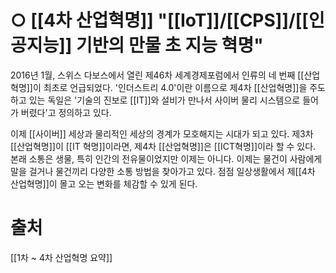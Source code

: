 # ○ [[4차 산업혁명]] **"[[IoT]]/[[CPS]]/[[인공지능]] 기반의 만물 초 지능 혁명"**  
2016년 1월, 스위스 다보스에서 열린 제46차 세계경제포럼에서 인류의 네 번째 [[산업혁명]]이 최초로 언급되었다.
'인더스트리 4.0'이란 이름으로 제4차 [[산업혁명]]을 주도하고 있는 독일은 '기술의 진보로 [[IT]]와 설비가 만나서 사이버 물리 시스템으로 들어가 버렸다'고 정의하고 있다.  
  
이제 [[사이버]] 세상과 물리적인 세상의 경계가 모호해지는 시대가 되고 있다.
제3차 [[산업혁명]]이 [[IT 혁명]]이라면, 제4차 [[산업혁명]]은 [[ICT혁명]]이라 할 수 있다.
본래 소통은 생물, 특히 인간의 전유물이었지만 이제는 아니다.
이제는 물건이 사람에게 말을 걸거나 물건끼리 다양한 소통 방법을 찾아가고 있다.
점점 일상생활에서 제[[4차 산업혁명]]이 몰고 오는 변화를 체감할 수 있게 된다.
# 출처
[[1차 ~ 4차 산업혁명 요약]]